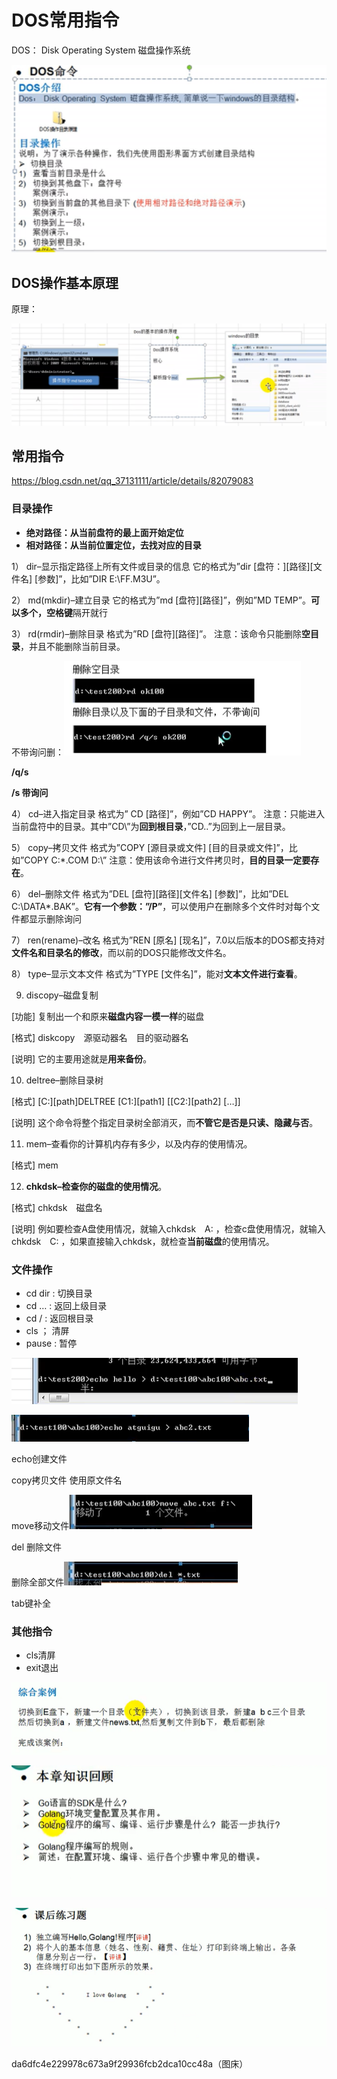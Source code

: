 # DOS常用指令

DOS： Disk Operating System 磁盘操作系统

![](https://raw.githubusercontent.com/Jasmine2121/images/master/1582947142667.png)

## DOS操作基本原理

原理：

![](https://raw.githubusercontent.com/Jasmine2121/images/master/1582967771150.png)

## 常用指令

https://blog.csdn.net/qq_37131111/article/details/82079083



### 目录操作

- **绝对路径：从当前盘符的最上面开始定位**
- **相对路径：从当前位置定位，去找对应的目录**

1） dir–显示指定路径上所有文件或目录的信息
它的格式为”dir [盘符：][路径][文件名] [参数]”，比如”DIR E:\FF.M3U”。

2） md(mkdir)–建立目录
它的格式为”md [盘符][路径]”，例如”MD TEMP”。**可以多个，空格键**隔开就行

3） rd(rmdir)–删除目录
格式为”RD [盘符][路径]”。
注意：该命令只能删除**空目录**，并且不能删除当前目录。

不带询问删：![](https://raw.githubusercontent.com/Jasmine2121/images/master/1582968534882.png)

**/q/s**

**/s 带询问**

4） cd–进入指定目录
格式为” CD [路径]”，例如”CD HAPPY”。
注意：只能进入当前盘符中的目录。其中”CD\”为**回到根目录**，”CD..”为回到上一层目录。

5） copy–拷贝文件
格式为”COPY [源目录或文件] [目的目录或文件]”，比如”COPY C:*.COM D:\”
注意：使用该命令进行文件拷贝时，**目的目录一定要存在**。

6） del–删除文件
格式为”DEL [盘符][路径][文件名] [参数]”，比如”DEL C:\DATA*.BAK”。**它有一个参数：”/P”**，可以使用户在删除多个文件时对每个文件都显示删除询问

7） ren(rename)–改名
格式为”REN [原名] [现名]”，7.0以后版本的DOS都支持对**文件名和目录名的修改**，而以前的DOS只能修改文件名。

8） type–显示文本文件
格式为”TYPE [文件名]”，能对**文本文件进行查看**。

9) discopy–磁盘复制

[功能] 复制出一个和原来**磁盘内容一模一样**的磁盘

[格式] diskcopy　源驱动器名　目的驱动器名

[说明] 它的主要用途就是**用来备份**。

10) deltree–删除目录树

[格式] [C:][path]DELTREE [C1:][path1] [[C2:][path2] […]]

[说明] 这个命令将整个指定目录树全部消灭，而**不管它是否是只读、隐藏与否**。

11) mem–查看你的计算机内存有多少，以及内存的使用情况。

[格式] mem

12) **chkdsk–检查你的磁盘的使用情况**。

[格式] chkdsk　磁盘名

[说明] 例如要检查A盘使用情况，就输入chkdsk　A: ，检查c盘使用情况，就输入chkdsk　C: ，如果直接输入chkdsk，就检查**当前磁盘**的使用情况。

### 文件操作

- cd dir : 切换目录
- cd … : 返回上级目录
- cd / : 返回根目录
- cls ； 清屏
- pause : 暂停

![](https://raw.githubusercontent.com/Jasmine2121/images/master/1582968747606.png)

![](https://raw.githubusercontent.com/Jasmine2121/images/master/1582968825629.png)

echo创建文件

copy拷贝文件 使用原文件名

move移动文件![](https://raw.githubusercontent.com/Jasmine2121/images/master/1582969004179.png)

del 删除文件

删除全部文件![](https://raw.githubusercontent.com/Jasmine2121/images/master/1582969082997.png)

tab键补全

### 其他指令

- cls清屏
- exit退出



![](https://raw.githubusercontent.com/Jasmine2121/images/master/1582969186072.png)

![](https://raw.githubusercontent.com/Jasmine2121/images/master/1582969235160.png)

![](https://raw.githubusercontent.com/Jasmine2121/images/master/1582969247677.png)

da6dfc4e229978c673a9f29936fcb2dca10cc48a（图床）
